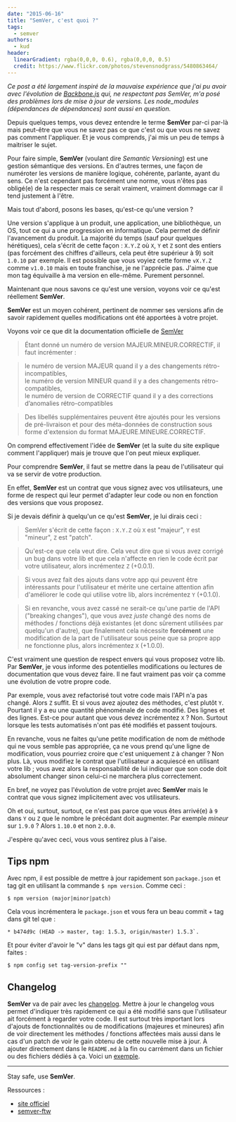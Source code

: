 ```yaml
---
date: "2015-06-16"
title: "SemVer, c'est quoi ?"
tags:
  - semver
authors:
  - kud
header:
  linearGradient: rgba(0,0,0, 0.6), rgba(0,0,0, 0.5)
  credit: https://www.flickr.com/photos/stevensnodgrass/5480863464/
---
```


_Ce post a été largement inspiré de la mauvaise expérience que j'ai pu avoir
avec l'évolution de [Backbone.js](http://backbonejs.org/) qui, ne respectant pas
SemVer, m'a posé des problèmes lors de mise à jour de versions. Les node_modules
(dépendances de dépendances) sont aussi en question._

Depuis quelques temps, vous devez entendre le terme **SemVer** par-ci par-là
mais peut-être que vous ne savez pas ce que c'est ou que vous ne savez pas
comment l'appliquer. Et je vous comprends, j'ai mis un peu de temps à maitriser
le sujet.

Pour faire simple, **SemVer** (voulant dire *Semantic Versioning*) est une
gestion sémantique des versions. En d'autres termes, une façon de numéroter les
versions de manière logique, cohérente, parlante, ayant du sens. Ce n'est
cependant pas forcément une norme, vous n'êtes pas obligé(e) de la respecter
mais ce serait vraiment, vraiment dommage car il tend justement à l'être.

Mais tout d'abord, posons les bases, qu'est-ce qu'une version ?

Une version s'applique à un produit, une application, une bibliothèque, un OS,
tout ce qui a une progression en informatique. Cela permet de définir
l'avancement du produit. La majorité du temps (sauf pour quelques hérétiques),
cela s'écrit de cette façon : `X.Y.Z` où `X`, `Y` et `Z` sont des entiers (pas
forcément des chiffres d'ailleurs, cela peut être supérieur à 9) soit `1.0.10`
par exemple. Il est possible que vous voyiez cette forme `vX.Y.Z` comme
`v1.0.10` mais en toute franchise, je ne l'apprécie pas. J'aime que mon tag
équivaille à ma version en elle-même. Purement personnel.

Maintenant que nous savons ce qu'est une version, voyons voir ce qu'est
réellement **SemVer**.

**SemVer** est un moyen cohérent, pertinent de nommer ses versions afin de
savoir rapidement quelles modifications ont été apportées à votre projet.

Voyons voir ce que dit la documentation officielle de
[SemVer](http://semver.org/lang/fr/)

> Étant donné un numéro de version MAJEUR.MINEUR.CORRECTIF, il faut incrémenter
> :

> le numéro de version MAJEUR quand il y a des changements
> rétro-incompatibles,<br> le numéro de version MINEUR quand il y a des
> changements rétro-compatibles,<br> le numéro de version de CORRECTIF quand il
> y a des corrections d’anomalies rétro-compatibles

> Des libellés supplémentaires peuvent être ajoutés pour les versions de
> pré-livraison et pour des méta-données de construction sous forme d'extension
> du format MAJEURE.MINEURE.CORRECTIF.

On comprend effectivement l'idée de **SemVer** (et la suite du site explique
comment l'appliquer) mais je trouve que l'on peut mieux expliquer.

Pour comprendre **SemVer**, il faut se mettre dans la peau de l'utilisateur qui
va se servir de votre production.

En effet, **SemVer** est un contrat que vous signez avec vos utilisateurs, une
forme de respect qui leur permet d'adapter leur code ou non en fonction des
versions que vous proposez.

Si je devais définir à quelqu'un ce qu'est **SemVer**, je lui dirais ceci :

> SemVer s'écrit de cette façon : `X.Y.Z` où `X` est "majeur", `Y` est "mineur",
> `Z` est "patch".

> Qu'est-ce que cela veut dire. Cela veut dire que si vous avez corrigé un bug
> dans votre lib et que cela n'affecte en rien le code écrit par votre
> utilisateur, alors incrémentez `Z` (+0.0.1).

> Si vous avez fait des ajouts dans votre app qui peuvent être intéressants pour
> l'utilisateur et mérite une certaine attention afin d'améliorer le code qui
> utilise votre lib, alors incrémentez `Y` (+0.1.0).

> Si en revanche, vous avez cassé ne serait-ce qu'une partie de l'API ("breaking
> changes"), que vous avez _juste_ changé des noms de méthodes / fonctions déjà
> existantes (et donc sûrement utilisées par quelqu'un d'autre), que finalement
> cela nécessite **forcément** une modification de la part de l'utilisateur sous
> peine que sa propre app ne fonctionne plus, alors incrémentez `X` (+1.0.0).

C'est vraiment une question de respect envers qui vous proposez votre lib. Par
**SemVer**, je vous informe des potentielles modifications ou lectures de
documentation que vous devez faire. Il ne faut vraiment pas voir ça comme une
évolution de votre propre code.

Par exemple, vous avez refactorisé tout votre code mais l'API n'a pas changé.
Alors `Z` suffit. Et si vous avez ajoutez des méthodes, c'est plutôt `Y`.
Pourtant il y a eu une quantité phénoménale de code modifié. Des lignes et des
lignes. Est-ce pour autant que vous devez incrémentez `X` ? Non. Surtout lorsque
les tests automatisés n'ont pas été modifiés et passent toujours.

En revanche, vous ne faites qu'une petite modification de nom de méthode qui ne
vous semble pas appropriée, ça ne vous prend qu'une ligne de modification, vous
pourriez croire que c'est uniquement `Z` à changer ? Non plus. Là, vous modifiez
le contrat que l'utilisateur a acquiescé en utilisant votre lib ; vous avez
alors la responsabilité de lui indiquer que son code doit absolument changer
sinon celui-ci ne marchera plus correctement.

En bref, ne voyez pas l'évolution de votre projet avec **SemVer** mais le
contrat que vous signez implicitement avec vos utilisateurs.

Oh et oui, surtout, surtout, ce n'est pas parce que vous êtes arrivé(e) à `9`
dans `Y` ou `Z` que le nombre le précédant doit augmenter. Par exemple _mineur_
sur `1.9.0` ? Alors `1.10.0` et non `2.0.0`.

J'espère qu'avec ceci, vous vous sentirez plus à l'aise.

## Tips npm

Avec npm, il est possible de mettre à jour rapidement son `package.json` et tag
git en utilisant la commande `$ npm version`. Comme ceci :

```console
$ npm version (major|minor|patch)
```

Cela vous incrémentera le `package.json` et vous fera un beau commit + tag dans
git tel que :

```console
* b474d9c (HEAD -> master, tag: 1.5.3, origin/master) 1.5.3`.
```

Et pour éviter d'avoir le "v" dans les tags git qui est par défaut dans npm,
faites :

```console
$ npm config set tag-version-prefix ""
```

## Changelog

**SemVer** va de pair avec les [changelog](http://keepachangelog.com/). Mettre à
jour le changelog vous permet d'indiquer très rapidement ce qui a été modifié
sans que l'utilisateur ait forcément à regarder votre code. Il est surtout très
important lors d'ajouts de fonctionnalités ou de modifications (majeures et
mineures) afin de voir directement les méthodes / fonctions affectées mais aussi
dans le cas d'un patch de voir le gain obtenu de cette nouvelle mise à jour. À
ajouter directement dans le `README.md` à la fin ou carrément dans un fichier ou
des fichiers dédiés à ça. Voici un
[exemple](https://github.com/cssnext/cssnext/blob/master/CHANGELOG.md).

- - -

Stay safe, use **SemVer**.

Ressources :

* [site officiel](http://semver.org/)
* [semver-ftw](http://semver-ftw.org/)
